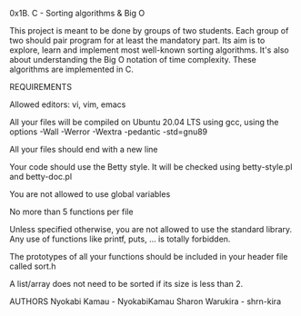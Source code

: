 0x1B. C - Sorting algorithms & Big O

This project is meant to be done by groups of two students. Each group of two should pair program for at least the mandatory part. Its aim is to explore, learn and implement most well-known sorting algorithms. It's also about understanding the Big O notation of time complexity. These algorithms are implemented in C.

REQUIREMENTS

Allowed editors: vi, vim, emacs

All your files will be compiled on Ubuntu 20.04 LTS using gcc, using the options -Wall -Werror -Wextra -pedantic -std=gnu89

All your files should end with a new line

Your code should use the Betty style. It will be checked using betty-style.pl and betty-doc.pl

You are not allowed to use global variables

No more than 5 functions per file

Unless specified otherwise, you are not allowed to use the standard library. Any use of functions like printf, puts, … is totally forbidden.

The prototypes of all your functions should be included in your header file called sort.h

A list/array does not need to be sorted if its size is less than 2.

AUTHORS
Nyokabi Kamau - NyokabiKamau
Sharon Warukira - shrn-kira 
